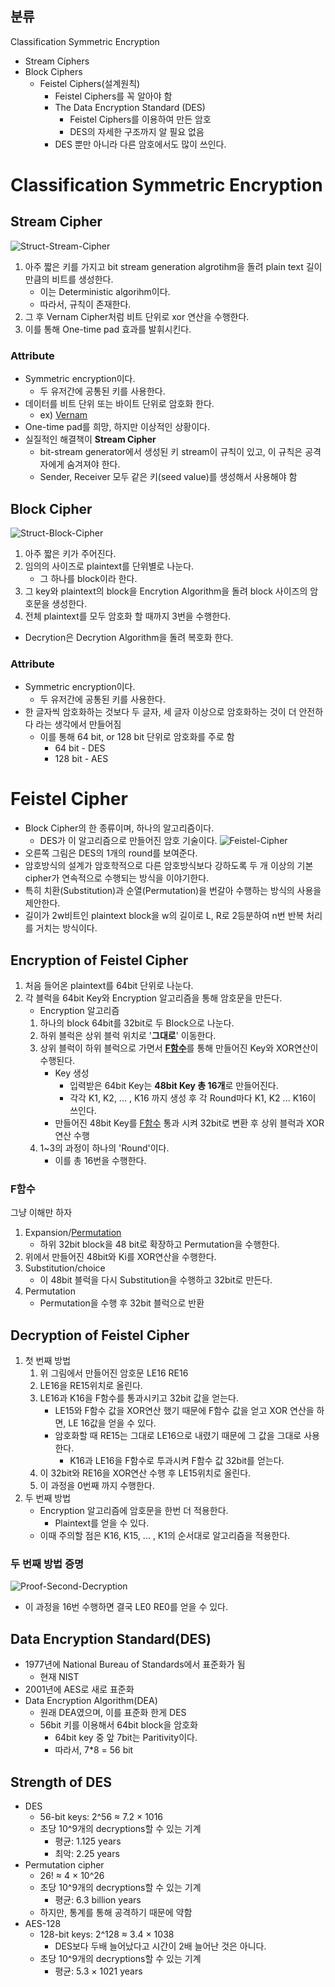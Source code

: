## 분류
Classification Symmetric Encryption
- Stream Ciphers
- Block Ciphers
    - Feistel Ciphers(설계원칙)
        - Feistel Ciphers를 꼭 알아야 함
        - The Data Encryption Standard (DES)
            - Feistel Ciphers를 이용하여 만든 암호
            - DES의 자세한 구조까지 알 필요 없음
        - DES 뿐만 아니라 다른 암호에서도 많이 쓰인다. 

# Classification Symmetric Encryption
## Stream Cipher
![Struct-Stream-Cipher](./img/Struct-Stream-Cipher.JPG)
1. 아주 짧은 키를 가지고 bit stream generation algrotihm을 돌려 plain text 길이만큼의 비트를 생성한다.
    - 이는 Deterministic algorihm이다.
    - 따라서, 규칙이 존재한다.
2. 그 후 Vernam Cipher처럼 비트 단위로 xor 연산을 수행한다.
3. 이를 통해 One-time pad 효과를 발휘시킨다. 

### Attribute
- Symmetric encryption이다.
    - 두 유저간에 공통된 키를 사용한다.
- 데이터를 비트 단위 또는 바이트 단위로 암호화 한다.
    - ex) [Vernam](Classical_Encryption_Techniques.md/##Vernam-Cipher)
- One-time pad를 희망, 하지만 이상적인 상황이다.
- 실질적인 해결책이 **Stream Cipher**
    -  bit-stream generator에서 생성된 키 stream이 규칙이 있고, 이 규칙은 공격자에게 숨겨져야 한다.
    - Sender, Receiver 모두 같은 키(seed value)를 생성해서 사용해야 함

## Block Cipher
![Struct-Block-Cipher](./img/Struct-Block-Cipher.JPG)
1. 아주 짧은 키가 주어진다.
2. 임의의 사이즈로 plaintext를 단위별로 나눈다.
    - 그 하나를 block이라 한다.
3. 그 key와 plaintext의 block을 Encrytion Algorithm을 돌려 block 사이즈의 암호문을 생성한다.
4. 전체 plaintext를 모두 암호화 할 때까지 3번을 수행한다.
- Decrytion은 Decrytion Algorithm을 돌려 복호화 한다.

### Attribute
- Symmetric encryption이다.
    - 두 유저간에 공통된 키를 사용한다.
- 한 글자씩 암호화하는 것보다 두 글자, 세 글자 이상으로 암호화하는 것이 더 안전하다 라는 생각에서 만들어짐
    - 이를 통해 64 bit, or 128 bit 단위로 암호화를 주로 함
        - 64 bit - DES
        - 128 bit - AES

# Feistel Cipher
- Block Cipher의 한 종류이며, 하나의 알고리즘이다.
    - DES가 이 알고리즘으로 만들어진 암호 기술이다.
![Feistel-Cipher](./img/Feistel-Cipher.PNG)
- 오른쪽 그림은 DES의 1개의 round를 보여준다.
- 암호방식의 설계가 암호학적으로 다른 암호방식보다 강하도록 두 개 이상의 기본 cipher가 연속적으로 수행되는 방식을 이야기한다.
- 특히 치환(Substitution)과 순열(Permutation)을 번갈아 수행하는 방식의 사용을 제안한다.
- 길이가 2w비트인 plaintext block을 w의 길이로 L, R로 2등분하여 n번 반복 처리를 거치는 방식이다.

## Encryption of Feistel Cipher
1. 처음 들어온 plaintext를 64bit 단위로 나눈다.
2. 각 블럭을 64bit Key와 Encryption 알고리즘을 통해 암호문을 만든다.
    - Encryption 알고리즘
    1. 하나의 block 64bit를 32bit로 두 Block으로 나눈다.
    2. 하위 블럭은 상위 블럭 위치로 '**그대로**' 이동한다.
    3. 상위 블럭이 하위 블럭으로 가면서 [**F함수**](###F함수)를 통해 만들어진 Key와 XOR연산이 수행된다.
        - Key 생성
            - 입력받은 64bit Key는 **48bit Key 총 16개**로 만들어진다.
            - 각각 K1, K2, ... , K16 까지 생성 후 각 Round마다 K1, K2 ... K16이 쓰인다.
        - 만들어진 48bit Key를 [F함수](###F함수) 통과 시켜 32bit로 변환 후 상위 블럭과 XOR연산 수행
    4. 1~3의 과정이 하나의 'Round'이다.
        - 이를 총 16번을 수행한다.

### F함수
그냥 이해만 하자
1. Expansion/[Permutation](Classical_Encryption_Techniques.md/##Permutation)
    - 하위 32bit block을 48 bit로 확장하고 Permutation을 수행한다.
2. 위에서 만들어진 48bit와 Ki를 XOR연산을 수행한다.
3. Substitution/choice
    - 이 48bit 블럭을 다시 Substitution을 수행하고 32bit로 만든다.
4. Permutation
    - Permutation을 수행 후 32bit 블럭으로 반환

## Decryption of Feistel Cipher
1. 첫 번째 방법
    1. 위 그림에서 만들어진 암호문 LE16 RE16
    2. LE16을 RE15위치로 올린다.
    3. LE16과 K16을 F함수를 통과시키고 32bit 값을 얻는다.
        - LE15와 F함수 값을 XOR연산 했기 때문에 F함수 값을 얻고 XOR 연산을 하면, LE 16값을 얻을 수 있다.
        - 암호화할 때 RE15는 그대로 LE16으로 내렸기 때문에 그 값을 그대로 사용한다.
            - K16과 LE16을 F함수로 투과시켜 F함수 값 32bit를 얻는다.
    4. 이 32bit와 RE16을 XOR연산 수행 후 LE15위치로 올린다.
    5. 이 과정을 0번째 까지 수행한다.
2. 두 번째 방법
    - Encryption 알고리즘에 암호문을 한번 더 적용한다.
        - Plaintext를 얻을 수 있다.
    - 이때 주의할 점은 K16, K15, ... , K1의 순서대로 알고리즘을 적용한다.

### 두 번째 방법 증명
![Proof-Second-Decryption](./img/Proof-Second-Decryption.JPG)
- 이 과정을 16번 수행하면 결국 LE0 RE0를 얻을 수 있다.

## Data Encryption Standard(DES)
- 1977년에 National Bureau of Standards에서 표준화가 됨
    - 현재 NIST
- 2001년에 AES로 새로 표준화
- Data Encryption Algorithm(DEA)
    - 원래 DEA였으며, 이를 표준화 한게 DES
    - 56bit 키를 이용해서 64bit block을 암호화
        - 64bit key 중 앞 7bit는 Paritivity이다.
        - 따라서, 7*8 = 56 bit

## Strength of DES
- DES
    - 56-bit keys: 2^56 ≈ 7.2 × 1016
    - 초당 10^9개의 decryptions할 수 있는 기계
        - 평균: 1.125 years
        - 최악: 2.25 years
- Permutation cipher
    - 26! ≈ 4 × 10^26
    - 초당 10^9개의 decryptions할 수 있는 기계
        - 평균: 6.3 billion years
    - 하지만, 통계를 통해 공격하기 때문에 약함
- AES-128
    - 128-bit keys: 2^128 ≈ 3.4 × 1038
        - DES보다 두배 늘어났다고 시간이 2배 늘어난 것은 아니다.
    - 초당 10^9개의 decryptions할 수 있는 기계
        - 평균: 5.3 × 1021 years
    